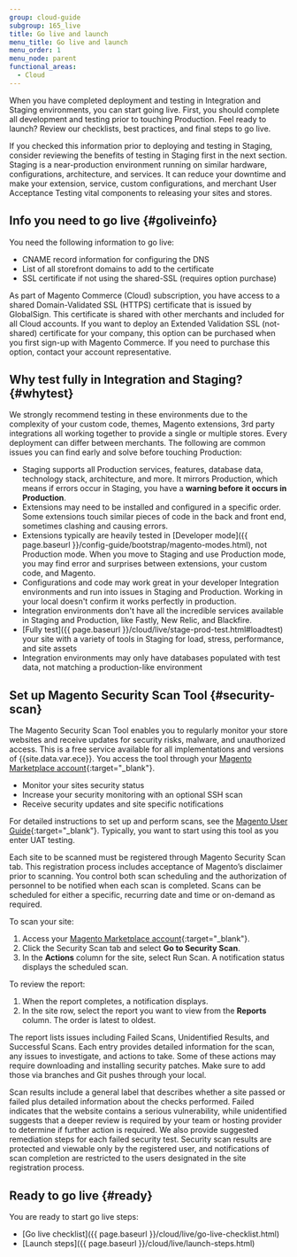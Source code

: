 ```yaml
---
group: cloud-guide
subgroup: 165_live
title: Go live and launch
menu_title: Go live and launch
menu_order: 1
menu_node: parent
functional_areas:
  - Cloud
---
```


When you have completed deployment and testing in Integration and Staging environments, you can start going live. First, you should complete all development and testing prior to touching Production. Feel ready to launch? Review our checklists, best practices, and final steps to go live.

If you checked this information prior to deploying and testing in Staging, consider reviewing the benefits of testing in Staging first in the next section. Staging is a near-production environment running on similar hardware, configurations, architecture, and services. It can reduce your downtime and make your extension, service, custom configurations, and merchant User Acceptance Testing vital components to releasing your sites and stores.

## Info you need to go live {#goliveinfo}

You need the following information to go live:

* CNAME record information for configuring the DNS
* List of all storefront domains to add to the certificate
* SSL certificate if not using the shared-SSL (requires option purchase)

As part of Magento Commerce (Cloud) subscription, you have access to a shared Domain-Validated SSL (HTTPS) certificate that is issued by GlobalSign. This certificate is shared with other merchants and included for all Cloud accounts. If you want to deploy an Extended Validation SSL (not-shared) certificate for your company, this option can be purchased when you first sign-up with Magento Commerce. If you need to purchase this option, contact your account representative.

## Why test fully in Integration and Staging? {#whytest}

We strongly recommend testing in these environments due to the complexity of your custom code, themes, Magento extensions, 3rd party integrations all working together to provide a single or multiple stores. Every deployment can differ between merchants. The following are common issues you can find early and solve before touching Production:

* Staging supports all Production services, features, database data, technology stack, architecture, and more. It mirrors Production, which means if errors occur in Staging, you have a **warning before it occurs in Production**.
* Extensions may need to be installed and configured in a specific order. Some extensions touch similar pieces of code in the back and front end, sometimes clashing and causing errors.
* Extensions typically are heavily tested in [Developer mode]({{ page.baseurl }}/config-guide/bootstrap/magento-modes.html), not Production mode. When you move to Staging and use Production mode, you may find error and surprises between extensions, your custom code, and Magento.
* Configurations and code may work great in your developer Integration environments and run into issues in Staging and Production. Working in your local doesn't confirm it works perfectly in production.
* Integration environments don't have all the incredible services available in Staging and Production, like Fastly, New Relic, and Blackfire.
* [Fully test]({{ page.baseurl }}/cloud/live/stage-prod-test.html#loadtest) your site with a variety of tools in Staging for load, stress, performance, and site assets
* Integration environments may only have databases populated with test data, not matching a production-like environment

## Set up Magento Security Scan Tool {#security-scan}

The Magento Security Scan Tool enables you to regularly monitor your store websites and receive updates for security risks, malware, and unauthorized access. This is a free service available for all implementations and versions of {{site.data.var.ece}}. You access the tool through your [Magento Marketplace account](https://account.magento.com/customer/account/login){:target="_blank"}.

* Monitor your sites security status
* Increase your security monitoring with an optional SSH scan
* Receive security updates and site specific notifications

For detailed instructions to set up and perform scans, see the [Magento User Guide](http://docs.magento.com/m2/ee/user_guide/magento/security-scan.html){:target="_blank"}. Typically, you want to start using this tool as you enter UAT testing.

Each site to be scanned must be registered through Magento Security Scan tab. This registration process includes acceptance of Magento’s disclaimer prior to scanning. You control both scan scheduling and the authorization of personnel to be notified when each scan is completed. Scans can be scheduled for either a specific, recurring date and time or on-demand as required.

To scan your site:

1. Access your [Magento Marketplace account](https://account.magento.com/customer/account/login){:target="_blank"}.
2. Click the Security Scan tab and select **Go to Security Scan**.
3. In the **Actions** column for the site, select Run Scan. A notification status displays the scheduled scan.

To review the report:

1. When the report completes, a notification displays.
2. In the site row, select the report you want to view from the **Reports** column. The order is latest to oldest.

The report lists issues including Failed Scans, Unidentified Results, and Successful Scans. Each entry provides detailed information for the scan, any issues to investigate, and actions to take. Some of these actions may require downloading and installing security patches. Make sure to add those via branches and Git pushes through your local.

Scan results include a general label that describes whether a site passed or failed plus detailed information about the checks performed. Failed indicates that the website contains a serious vulnerability, while unidentified suggests that a deeper review is required by your team or hosting provider to determine if further action is required. We also provide suggested remediation steps for each failed security test. Security scan results are protected and viewable only by the registered user, and notifications of scan completion are restricted to the users designated in the site registration process.

## Ready to go live {#ready}

You are ready to start go live steps:

* [Go live checklist]({{ page.baseurl }}/cloud/live/go-live-checklist.html)
* [Launch steps]({{ page.baseurl }}/cloud/live/launch-steps.html)
